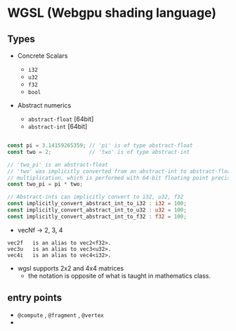 # WGSL (Webgpu shading language)

## Types

* Concrete Scalars
    * `i32`
    * `u32`
    * `f32`
    * `bool`

* Abstract numerics
    * `abstract-float` [64bit]
    * `abstract-int` [64bit]

```rust

const pi = 3.14159265359; // 'pi' is of type abstract-float
const two = 2;            // 'two' is of type abstract-int

// 'two_pi' is an abstract-float
// 'two' was implicitly converted from an abstract-int to abstract-float for the
// multiplication, which is performed with 64-bit floating point precision.
const two_pi = pi * two;

// Abstract-ints can implicitly convert to i32, u32, f32
const implicitly_convert_abstract_int_to_i32 : i32 = 100;
const implicitly_convert_abstract_int_to_u32 : u32 = 100;
const implicitly_convert_abstract_int_to_f32 : f32 = 100;

```


* vecNf -> 2, 3, 4
```
vec2f	is an alias to vec2<f32>.
vec3u	is an alias to vec3<u32>.
vec4i	is an alias to vec4<i32>.
```

* wgsl supports 2x2 and 4x4  matrices
    * the notation is opposite of what is taught in mathematics class.


## entry points 

* `@compute` , `@fragment` , `@vertex`
* 
